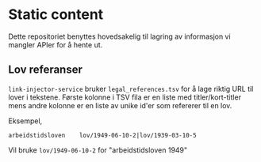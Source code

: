 # Static content

Dette repositoriet benyttes hovedsakelig til lagring av informasjon vi mangler APIer for å hente ut.

## Lov referanser

`link-injector-service` bruker `legal_references.tsv` for å lage riktig URL til lover i tekstene.
Første kolonne i TSV fila er en liste med titler/kort-titler mens andre kolonne er en liste av unike id'er som refererer til en lov.

Eksempel,

```
arbeidstidsloven	lov/1949-06-10-2|lov/1939-03-10-5
```

Vil bruke `lov/1949-06-10-2` for "arbeidstidsloven 1949"
